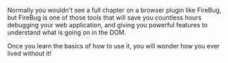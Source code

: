 Normally you wouldn't see a full chapter on a browser plugin like FireBug, but FireBug is one of those tools that will save you countless hours debugging your web application, and giving you powerful features to understand what is going on in the DOM.

Once you learn the basics of how to use it, you will wonder how you ever lived without it!